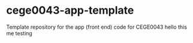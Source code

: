 # cege0043-app-template
Template repository for the app (front end) code for CEGE0043
hello this me testing